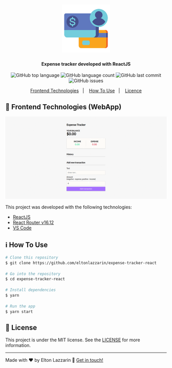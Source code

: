 <h1 align="center"> 
  <img src="https://github.com/eltonlazzarin/expense-tracker-react/blob/master/screenshots/assets/banktransactions.svg" alt="Logo" height="150px" width="150px" />
</h1>

<h4 align="center">
  Expense tracker developed with ReactJS
</h4>
<p align="center">
  <img alt="GitHub top language" src="https://img.shields.io/github/languages/top/eltonlazzarin/expense-tracker-react">

  <img alt="GitHub language count" src="https://img.shields.io/github/languages/count/eltonlazzarin/expense-tracker-react">

  <img alt="GitHub last commit" src="https://img.shields.io/github/last-commit/eltonlazzarin/expense-tracker-react">

  <img alt="GitHub issues" src="https://img.shields.io/github/issues/eltonlazzarin/expense-tracker-react">

<p align="center">
  <a href="#rocket-frontend-technologies-(webapp)">Frontend Technologies</a>&nbsp;&nbsp;&nbsp;|&nbsp;&nbsp;&nbsp;
  <a href="#information_source-how-to-use">How To Use</a>&nbsp;&nbsp;&nbsp;|&nbsp;&nbsp;&nbsp;
  <a href="#memo-license">Licence</a>
</p>

## :rocket: Frontend Technologies (WebApp)

<p align="center"> 
<img alt="Tracker expenser app" src="https://github.com/eltonlazzarin/expense-tracker-react/blob/master/screenshots/expensetracker.gif">

This project was developed with the following technologies:

- [ReactJS](https://reactjs.org/)
- [React Router v16.12](https://github.com/ReactTraining/react-router)
- [VS Code](https://code.visualstudio.com)

## :information_source: How To Use

```bash
# Clone this repository
$ git clone https://github.com/eltonlazzarin/expense-tracker-react

# Go into the repository
$ cd expense-tracker-react

# Install dependencies
$ yarn

# Run the app
$ yarn start
```

## :memo: License

This project is under the MIT license. See the [LICENSE](https://github.com/eltonlazzarin/gobarber/blob/master/LICENSE) for more information.

---

Made with ♥ by Elton Lazzarin :wave: [Get in touch!](https://www.linkedin.com/in/eltonlazzarin/)
